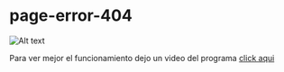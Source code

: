 # page-error-404

![Alt text](https://img.youtube.com/vi/m7ZZNsa0pOA/maxresdefault.jpg)


Para ver mejor el funcionamiento dejo un video del programa <a href="">click aqui</a>
